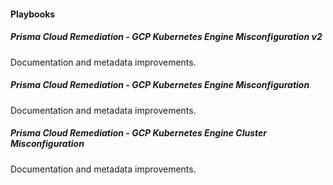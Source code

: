
#### Playbooks

##### Prisma Cloud Remediation - GCP Kubernetes Engine Misconfiguration v2

Documentation and metadata improvements.
##### Prisma Cloud Remediation - GCP Kubernetes Engine Misconfiguration

Documentation and metadata improvements.
##### Prisma Cloud Remediation - GCP Kubernetes Engine Cluster Misconfiguration

Documentation and metadata improvements.

